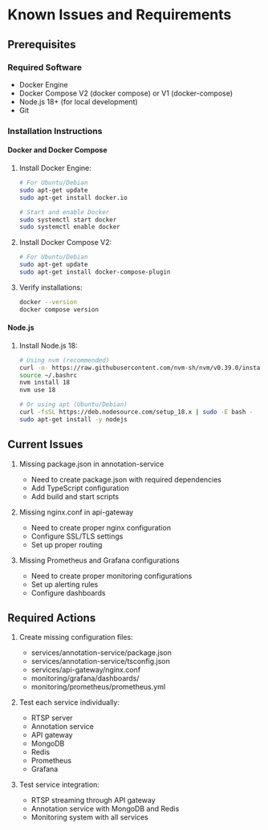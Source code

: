 # Known Issues and Requirements

## Prerequisites

### Required Software
- Docker Engine
- Docker Compose V2 (docker compose) or V1 (docker-compose)
- Node.js 18+ (for local development)
- Git

### Installation Instructions

#### Docker and Docker Compose
1. Install Docker Engine:
   ```bash
   # For Ubuntu/Debian
   sudo apt-get update
   sudo apt-get install docker.io

   # Start and enable Docker
   sudo systemctl start docker
   sudo systemctl enable docker
   ```

2. Install Docker Compose V2:
   ```bash
   # For Ubuntu/Debian
   sudo apt-get update
   sudo apt-get install docker-compose-plugin
   ```

3. Verify installations:
   ```bash
   docker --version
   docker compose version
   ```

#### Node.js
1. Install Node.js 18:
   ```bash
   # Using nvm (recommended)
   curl -o- https://raw.githubusercontent.com/nvm-sh/nvm/v0.39.0/install.sh | bash
   source ~/.bashrc
   nvm install 18
   nvm use 18

   # Or using apt (Ubuntu/Debian)
   curl -fsSL https://deb.nodesource.com/setup_18.x | sudo -E bash -
   sudo apt-get install -y nodejs
   ```

## Current Issues

1. Missing package.json in annotation-service
   - Need to create package.json with required dependencies
   - Add TypeScript configuration
   - Add build and start scripts

2. Missing nginx.conf in api-gateway
   - Need to create proper nginx configuration
   - Configure SSL/TLS settings
   - Set up proper routing

3. Missing Prometheus and Grafana configurations
   - Need to create proper monitoring configurations
   - Set up alerting rules
   - Configure dashboards

## Required Actions

1. Create missing configuration files:
   - services/annotation-service/package.json
   - services/annotation-service/tsconfig.json
   - services/api-gateway/nginx.conf
   - monitoring/grafana/dashboards/
   - monitoring/prometheus/prometheus.yml

2. Test each service individually:
   - RTSP server
   - Annotation service
   - API gateway
   - MongoDB
   - Redis
   - Prometheus
   - Grafana

3. Test service integration:
   - RTSP streaming through API gateway
   - Annotation service with MongoDB and Redis
   - Monitoring system with all services
